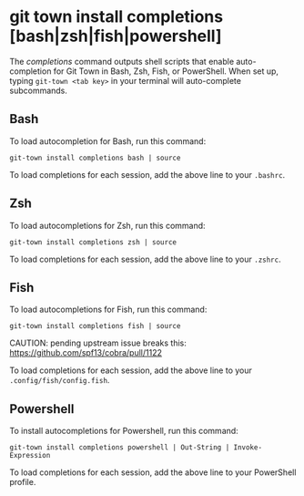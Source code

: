 # git town install completions [bash|zsh|fish|powershell]

The _completions_ command outputs shell scripts that enable auto-completion for
Git Town in Bash, Zsh, Fish, or PowerShell. When set up, typing
`git-town <tab key>` in your terminal will auto-complete subcommands.

## Bash

To load autocompletion for Bash, run this command:

```
git-town install completions bash | source
```

To load completions for each session, add the above line to your `.bashrc`.

## Zsh

To load autocompletions for Zsh, run this command:

```
git-town install completions zsh | source
```

To load completions for each session, add the above line to your `.zshrc`.

## Fish

To load autocompletions for Fish, run this command:

```
git-town install completions fish | source
```

CAUTION: pending upstream issue breaks this:
https://github.com/spf13/cobra/pull/1122

To load completions for each session, add the above line to your
`.config/fish/config.fish`.

## Powershell

To install autocompletions for Powershell, run this command:

```
git-town install completions powershell | Out-String | Invoke-Expression
```

To load completions for each session, add the above line to your PowerShell
profile.
